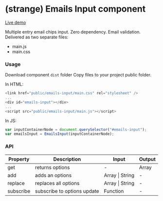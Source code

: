 # (strange) Emails Input component

[Live demo](https://sleukhin.github.io/emails-input)

Multiple entry email chips input. Zero dependency. Email validation.
Delivered as two separate files:

- main.js
- main.css

### Usage

Download component `dist` folder
Copy files to your project public folder.

In HTML:

```javascript
<link href="public/emails-input/main.css" rel="stylesheet" />
...
<div id="emails-input"></div>
...
<script src="public/emails-input/main.js"></script>
```

In JS:

```javascript
var inputContainerNode = document.querySelector("#emails-input");
var emailsInput = EmailsInput(inputContainerNode);
```

### API

| Property  | Description                 | Input           | Output |
| --------- | --------------------------- | --------------- | ------ |
| get       | returns options             | -               | Array  |
| add       | adds an options             | Array \| String | -      |
| replace   | replaces all options        | Array \| String | -      |
| subscribe | subscribe to options update | Function        | -      |
